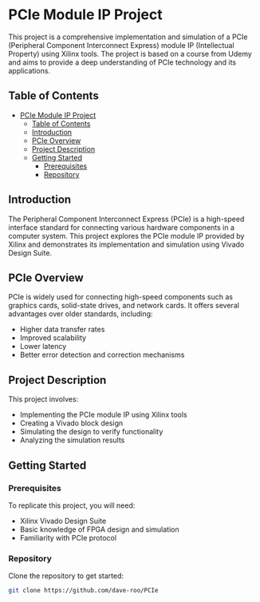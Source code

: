# PCIe Module IP Project

This project is a comprehensive implementation and simulation of a PCIe (Peripheral Component Interconnect Express) module IP (Intellectual Property) using Xilinx tools. The project is based on a course from Udemy and aims to provide a deep understanding of PCIe technology and its applications.

## Table of Contents
- [PCIe Module IP Project](#pcie-module-ip-project)
  - [Table of Contents](#table-of-contents)
  - [Introduction](#introduction)
  - [PCIe Overview](#pcie-overview)
  - [Project Description](#project-description)
  - [Getting Started](#getting-started)
    - [Prerequisites](#prerequisites)
    - [Repository](#repository)

## Introduction

The Peripheral Component Interconnect Express (PCIe) is a high-speed interface standard for connecting various hardware components in a computer system. This project explores the PCIe module IP provided by Xilinx and demonstrates its implementation and simulation using Vivado Design Suite.

## PCIe Overview

PCIe is widely used for connecting high-speed components such as graphics cards, solid-state drives, and network cards. It offers several advantages over older standards, including:

- Higher data transfer rates
- Improved scalability
- Lower latency
- Better error detection and correction mechanisms

## Project Description

This project involves:
- Implementing the PCIe module IP using Xilinx tools
- Creating a Vivado block design
- Simulating the design to verify functionality
- Analyzing the simulation results

## Getting Started

### Prerequisites

To replicate this project, you will need:
- Xilinx Vivado Design Suite
- Basic knowledge of FPGA design and simulation
- Familiarity with PCIe protocol

### Repository

Clone the repository to get started:
```bash
git clone https://github.com/dave-roo/PCIe
